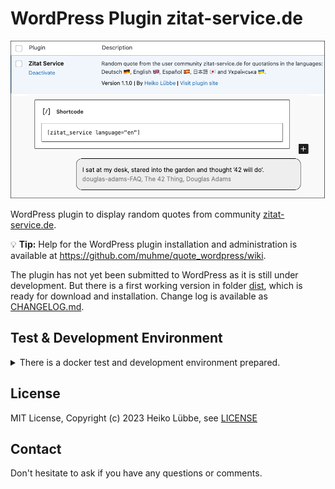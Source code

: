 # WordPress Plugin zitat-service.de

![WordPress plugin zitat_service](images/wordpress_plugin_zitat_service.png)

WordPress plugin to display random quotes from community [zitat-service.de](https://www.zitat-service.de).

:bulb: **Tip:** Help for the WordPress plugin installation and administration is available at https://github.com/muhme/quote_wordpress/wiki.

The plugin has not yet been submitted to WordPress as it is still under development. But there is a first working version in folder [dist](dist), which is ready for download and installation. Change log is available as [CHANGELOG.md](CHANGELOG.md).

## Test & Development Environment
<details>
  <summary>There is a docker test and development environment prepared.</summary>
To create the test and development environment run:

```
host$ git clone https://github.com/muhme/quote_wordpress
host$ cd quote_wordpress
host$ docker compose up -d
```

Five Docker containers are running:

```
host$ docker ps
IMAGE                          PORTS                                            NAMES
quote_wordpress-wordpress      0.0.0.0:4080->80/tcp                             quote_wp_wordpress
phpmyadmin/phpmyadmin          0.0.0.0:4081->80/tcp                             quote_wp_phpmyadmin
mariadb                        3306/tcp                                         quote_wp_mariadb
maildev/maildev                0.0.0.0:1025->1025/tcp, 0.0.0.0:4082->1080/tcp   quote_wp_maildev
mcr.microsoft.com/playwright   0.0.0.0:4083->80/tcp                             quote_wp_playwright
```

Docker containers are:
  * quote_wp_wordpress – WordPress CMS
    * http://host.docker.internal/:4080 – WordPress instance, ready for installation
    * [msmtp](https://marlam.de/msmtp/) is used as a simple SMPT client
    * A small WordPress plugin sets the sender email address (from field) fixed to 'webmaster@docker.local' and fixes the problem of undeliverable address 'wordpress@localhost' inside Docker container. Installing it as [must-use WordPress plugin](https://wordpress.org/support/article/must-use-plugins) to have it already actived.
    * has gettext package, vim and ping installed
  * quote_wp_mariadb – MariaDB database
    * database available as mariadb:3306
    * user 'root', password 'root' and database 'wordpress'
  * quote_wp_phpmyadmin – phpmyadmin for database administration
    * http://localhost:4081 – phpMyAdmin to work with the database
  * quote_wp_maildev - [MailDev](https://github.com/maildev/maildev) for collecting and showing mails
    * listening for mails on maildev:1025
    * http://localhost:4082 – MailDev web interface
  * quote_wp_playwright- for E2E testing

:bulb: **Tip:** To have WordPress working with HTTP and from localhost and inside Docker container, plus access WordPress from Playwrigth container the little trick is to use the URL `http://host.docker.internal:4080`. The hostname `host.docker.internal` is identical inside docker container and on host machine, if you make the following `/etc/hosts` entry:
```bash
127.0.0.1	host.docker.internal
```

### Installation

For installation completion and other tasks the command-line interface for WordPress [WP-CLI](https://wp-cli.org/) is used. `WP-CLI` is installed and used in docker container `quote_wp_wordpress`. After creating the `quote_wp_wordpress` docker container run `scripts/install.sh` once:
```
host$ scripts/install.sh
*** installing WP-CLI
*** complete WordPress installation
Success: WordPress installed successfully.
*** install additional languages
Language 'de_DE' installed.
Language 'es_ES' installed.
Language 'ja' installed.
Language 'uk' installed.
*** install plugin zitat-service
*** activate plugin zitat-service
Plugin 'zitat-service' activated.
*** recursivly chown to www-data
```

WordPress is installed with the five languages supported by the plugin. The plugin `zitat-service` is installed and activated.

### Testing

Automated Playwright tests are in subfolder [tests](./tests/) and and are described there.

### Scripts

More scripts are prepared for a pleasant and also faster development, see folder [scripts](./scripts/) and commented list of scripts there.

</details>

## License

MIT License, Copyright (c) 2023 Heiko Lübbe, see [LICENSE](LICENSE)

## Contact
Don't hesitate to ask if you have any questions or comments.
